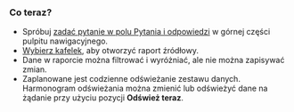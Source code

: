 ### <a name="what-now"></a>Co teraz?
* Spróbuj [zadać pytanie w polu Pytania i odpowiedzi](../consumer/end-user-q-and-a.md) w górnej części pulpitu nawigacyjnego.
* [Wybierz kafelek](../consumer/end-user-tiles.md), aby otworzyć raport źródłowy.
* Dane w raporcie można filtrować i wyróżniać, ale nie można zapisywać zmian.
* Zaplanowane jest codzienne odświeżanie zestawu danych. Harmonogram odświeżania można zmienić lub odświeżyć dane na żądanie przy użyciu pozycji **Odśwież teraz**.


